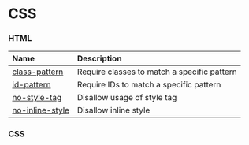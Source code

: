 # CSS

### HTML 
| Name                                                                | Description                                                                                          |
|:--------------------------------------------------------------------|:-----------------------------------------------------------------------------------------------------|
| [class-pattern](https://html-validate.org//rules/class-pattern.html) | Require classes to match a specific pattern|
| [id-pattern](https://html-validate.org//rules/id-pattern.html) | Require IDs to match a specific pattern|
| [no-style-tag](https://html-validate.org//rules/no-style-tag.html) | Disallow usage of style tag|
| [no-inline-style](https://html-validate.org//rules/no-inline-style.html) | Disallow inline style|

### CSS